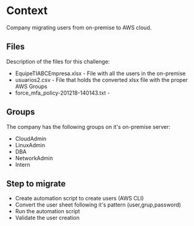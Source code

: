 # Context

Company migrating users from on-premise to AWS cloud.

## Files

Description of the files for this challenge:

- EquipeTIABCEmpresa.xlsx - File with all the users in the on-premise
- usuarios2.csv - File that holds the converted xlsx file with the proper AWS Groups
- force_mfa_policy-201218-140143.txt -

## Groups

The company has the following groups on it's on-premise server:

- CloudAdmin
- LinuxAdmin
- DBA
- NetworkAdmin
- Intern

## Step to migrate

- Create automation script to create users (AWS CLI)
- Convert the user sheet following it's pattern (user,grup,password)
- Run the automation script
- Validate the user creation
